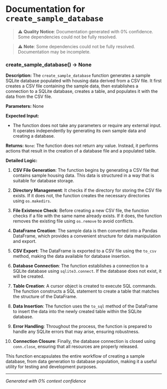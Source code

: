 # Documentation for `create_sample_database`

> ⚠️ **Quality Notice**: Documentation generated with 0% confidence. Some dependencies could not be fully resolved.


> ⚠️ **Note**: Some dependencies could not be fully resolved. Documentation may be incomplete.
### create_sample_database() -> None

**Description:**
The `create_sample_database` function generates a sample SQLite database populated with housing data derived from a CSV file. It first creates a CSV file containing the sample data, then establishes a connection to a SQLite database, creates a table, and populates it with the data from the CSV file.

**Parameters:**
None

**Expected Input:**
- The function does not take any parameters or require any external input. It operates independently by generating its own sample data and creating a database.

**Returns:**
`None`: The function does not return any value. Instead, it performs actions that result in the creation of a database file and a populated table.

**Detailed Logic:**
1. **CSV File Generation**: The function begins by generating a CSV file that contains sample housing data. This data is structured in a way that is suitable for database storage.
  
2. **Directory Management**: It checks if the directory for storing the CSV file exists. If it does not, the function creates the necessary directories using `os.makedirs`.

3. **File Existence Check**: Before creating a new CSV file, the function checks if a file with the same name already exists. If it does, the function removes the existing file using `os.remove` to avoid conflicts.

4. **DataFrame Creation**: The sample data is then converted into a Pandas DataFrame, which provides a convenient structure for data manipulation and export.

5. **CSV Export**: The DataFrame is exported to a CSV file using the `to_csv` method, making the data available for database insertion.

6. **Database Connection**: The function establishes a connection to a SQLite database using `sqlite3.connect`. If the database does not exist, it will be created.

7. **Table Creation**: A cursor object is created to execute SQL commands. The function constructs a SQL statement to create a table that matches the structure of the DataFrame.

8. **Data Insertion**: The function uses the `to_sql` method of the DataFrame to insert the data into the newly created table within the SQLite database.

9. **Error Handling**: Throughout the process, the function is prepared to handle any SQLite errors that may arise, ensuring robustness.

10. **Connection Closure**: Finally, the database connection is closed using `conn.close`, ensuring that all resources are properly released. 

This function encapsulates the entire workflow of creating a sample database, from data generation to database population, making it a useful utility for testing and development purposes.

---
*Generated with 0% context confidence*
